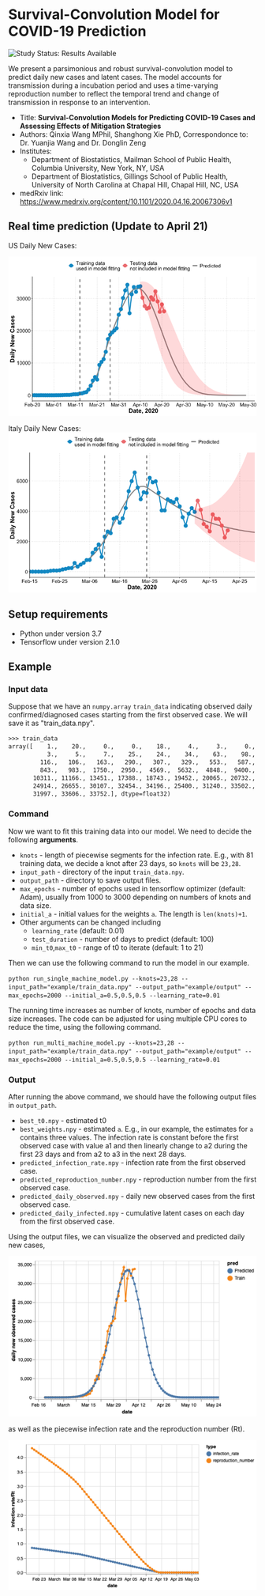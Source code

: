 # Survival-Convolution Model for COVID-19 Prediction

<img src="https://img.shields.io/badge/Study%20Status-Results%20Available-yellow.svg" alt="Study Status: Results Available"> 

We present a parsimonious and robust survival-convolution model to predict daily new cases and latent cases. The model accounts for transmission during a incubation period and uses a time-varying reproduction number to reflect the temporal trend and change of transmission in response to an intervention. 

- Title: **Survival-Convolution Models for Predicting COVID-19 Cases and Assessing Effects of Mitigation Strategies**
- Authors: Qinxia Wang MPhil, Shanghong Xie PhD, Correspondonce to: Dr. Yuanjia Wang and Dr. Donglin Zeng
- Institutes: 
  + Department of Biostatistics, Mailman School of Public Health, Columbia University, New York, NY, USA 
  + Department of Biostatistics, Gillings School of Public Health, University of North Carolina at Chapal Hill, Chapal Hill, NC, USA
- medRxiv link: https://www.medrxiv.org/content/10.1101/2020.04.16.20067306v1


## Real time prediction (Update to April 21)
US Daily New Cases:

![](https://github.com/COVID19BIOSTAT/covid19_prediction/blob/master/example/US_fit.png)

Italy Daily New Cases:
![Italy](https://github.com/COVID19BIOSTAT/covid19_prediction/blob/master/example/Italy_fit.png)

## Setup requirements

+ Python under version 3.7
+ Tensorflow under version 2.1.0 

## Example

### Input data
Suppose that we have an `numpy.array` `train_data` indicating observed daily confirmed/diagnosed cases starting from the first observed case. We will save it as "train_data.npy".
```
>>> train_data
array([    1.,    20.,     0.,     0.,    18.,     4.,     3.,     0.,
           3.,     5.,     7.,    25.,    24.,    34.,    63.,    98.,
         116.,   106.,   163.,   290.,   307.,   329.,   553.,   587.,
         843.,   983.,  1750.,  2950.,  4569.,  5632.,  4848.,  9400.,
       10311., 11166., 13451., 17388., 18743., 19452., 20065., 20732.,
       24914., 26655., 30107., 32454., 34196., 25400., 31240., 33502.,
       31997., 33606., 33752.], dtype=float32)
```

### Command
Now we want to fit this training data into our model.
We need to decide the following __arguments__.

+ `knots` - length of piecewise segments for the infection rate. E.g., with 81 training data, we decide a knot after 23 days, so `knots` will be `23,28`.
+ `input_path` - directory of the input `train_data.npy`.
+ `output_path` - directory to save output files.
+ `max_epochs` - number of epochs used in tensorflow optimizer (default: Adam), usually from 1000 to 3000 depending on numbers of knots and data size.
+ `initial_a` - initial values for the weights `a`. The length is `len(knots)+1`.
+ Other arguments can be changed including 
  + `learning_rate` (default: 0.01)
  + `test_duration` - number of days to predict (default: 100)
  + `min_t0`,`max_t0` - range of t0 to iterate (default: 1 to 21)

 Then we can use the following command to run the model in our example.

 `python run_single_machine_model.py --knots=23,28 --input_path="example/train_data.npy" --output_path="example/output" --max_epochs=2000 --initial_a=0.5,0.5,0.5 --learning_rate=0.01`

 The running time increases as number of knots, number of epochs and data size increases. The code can be adjusted for using multiple CPU cores to reduce the time, using the following command.

 `python run_multi_machine_model.py --knots=23,28 --input_path="example/train_data.npy" --output_path="example/output" --max_epochs=2000 --initial_a=0.5,0.5,0.5 --learning_rate=0.01`

### Output
After running the above command, we should have the following output files in `output_path`.
+ `best_t0.npy` - estimated t0
+ `best_weights.npy` - estimated `a`. E.g., in our example, the estimates for `a` contains three values. The infection rate is constant before the first observed case with value a1 and then linearly change to a2 during the first 23 days and from a2 to a3 in the next 28 days.
+ `predicted_infection_rate.npy` - infection rate from the first observed case.
+ `predicted_reproduction_number.npy` - reproduction number from the first observed case.
+ `predicted_daily_observed.npy` - daily new observed cases from the first observed case.
+ `predicted_daily_infected.npy` - cumulative latent cases on each day from the first observed case. 

Using the output files, we can visualize the observed and predicted daily new cases,

![daily new](https://github.com/COVID19BIOSTAT/covid19_prediction/blob/master/example/predicted.png)

as well as the piecewise infection rate and the reproduction number (Rt).

![infection rate](https://github.com/COVID19BIOSTAT/covid19_prediction/blob/master/example/infection.png)







